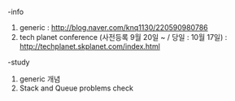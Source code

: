 -info

1. generic : http://blog.naver.com/knq1130/220590980786
2. tech planet conference (사전등록 9월 20일 ~ / 당일 : 10월 17일) : http://techplanet.skplanet.com/index.html


-study

1. generic 개념
2. Stack and Queue problems check

